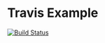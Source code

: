 # Travis Example

[![Build Status](https://travis-ci.org/bendisposto/propra-vl-hello-travis-backup.svg?branch=master)](https://travis-ci.org/bendisposto/propra-vl-hello-travis-backup)
